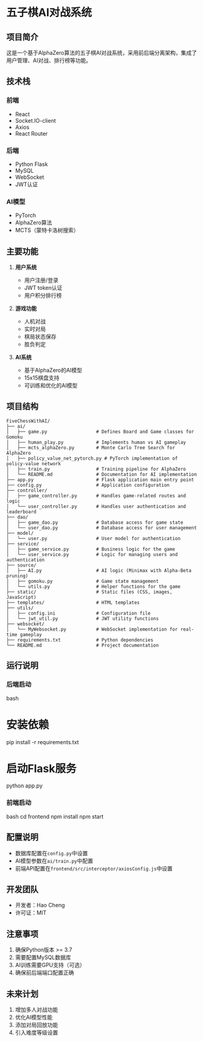 # 五子棋AI对战系统

## 项目简介
这是一个基于AlphaZero算法的五子棋AI对战系统，采用前后端分离架构，集成了用户管理、AI对战、排行榜等功能。

## 技术栈
### 前端
- React
- Socket.IO-client
- Axios
- React Router

### 后端
- Python Flask
- MySQL
- WebSocket
- JWT认证

### AI模型
- PyTorch
- AlphaZero算法
- MCTS（蒙特卡洛树搜索）

## 主要功能
1. **用户系统**
   - 用户注册/登录
   - JWT token认证
   - 用户积分排行榜

2. **游戏功能**
   - 人机对战
   - 实时对局
   - 棋局状态保存
   - 胜负判定

3. **AI系统**
   - 基于AlphaZero的AI模型
   - 15x15棋盘支持
   - 可训练和优化的AI模型

## 项目结构 
````
FiveChessWithAI/
├── ai/
│   ├── game.py                  # Defines Board and Game classes for Gomoku
│   ├── human_play.py            # Implements human vs AI gameplay
│   ├── mcts_alphaZero.py        # Monte Carlo Tree Search for AlphaZero
│   ├── policy_value_net_pytorch.py # PyTorch implementation of policy-value network
│   ├── train.py                 # Training pipeline for AlphaZero
│   └── README.md                # Documentation for AI implementation
├── app.py                       # Flask application main entry point
├── config.py                    # Application configuration
├── controller/
│   ├── game_controller.py       # Handles game-related routes and logic
│   └── user_controller.py       # Handles user authentication and leaderboard
├── dao/
│   ├── game_dao.py              # Database access for game state
│   └── user_dao.py              # Database access for user management
├── model/
│   └── user.py                  # User model for authentication
├── service/
│   ├── game_service.py          # Business logic for the game
│   └── user_service.py          # Logic for managing users and authentication
├── source/
│   ├── AI.py                    # AI logic (Minimax with Alpha-Beta pruning)
│   ├── gomoku.py                # Game state management
│   └── utils.py                 # Helper functions for the game
├── static/                      # Static files (CSS, images, JavaScript)
├── templates/                   # HTML templates
├── utils/
│   ├── config.ini               # Configuration file
│   └── jwt_util.py              # JWT utility functions
├── websocket/
│   └── MyWebsocket.py           # WebSocket implementation for real-time gameplay
├── requirements.txt             # Python dependencies
└── README.md                    # Project documentation
````
## 运行说明
### 后端启动
bash 
# 安装依赖 
pip install -r requirements.txt 
 
# 启动Flask服务 
python app.py
### 前端启动
bash 
cd frontend 
npm install 
npm start
## 配置说明
- 数据库配置在`config.py`中设置
- AI模型参数在`ai/train.py`中配置
- 前端API配置在`frontend/src/interceptor/axiosConfig.js`中设置

## 开发团队
- 开发者：Hao Cheng
- 许可证：MIT

## 注意事项
1. 确保Python版本 >= 3.7
2. 需要配置MySQL数据库
3. AI训练需要GPU支持（可选）
4. 确保前后端端口配置正确

## 未来计划
1. 增加多人对战功能
2. 优化AI模型性能
3. 添加对局回放功能
4. 引入难度等级设置
